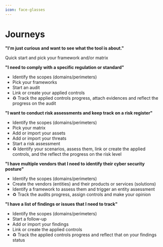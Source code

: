 ```yaml
---
icon: face-glasses
---
```


# Journeys

**"I'm just curious and want to see what the tool is about."**

Quick start and pick your framework and/or matrix



**"I need to comply with a specific regulation or standard"**

* Identify the scopes (domains/perimeters)
* Pick your frameworks
* Start an audit
* Link or create your applied controls
* ♻️ Track the applied controls progress, attach evidences and reflect the progress on the audit



**"I want to conduct risk assessments and keep track on a risk register"**

* Identify the scopes (domains/perimeters)
* Pick your matrix
* Add or import your assets
* Add or import your threats
* Start a risk assessment
* ♻️ Identify your scenarios, assess them, link or create the applied controls, and the reflect the progress on the risk level



**"I have multiple vendors that I need to identify their cyber security posture"**

* Identify the scopes (domains/perimeters)
* Create the vendors (entities) and their products or services (solutions)
* Identify a framework to assess them and trigger an entity assessment
* ♻️ Track the audits progress, assign controls and make your opinion



**"I have a list of findings or issues that I need to track"**

* Identify the scopes (domains/perimeters)
* Start a follow-up
* Add or import your findings
* Link or create the applied controls
* ♻️ Track the applied controls progress and reflect that on your findings status

